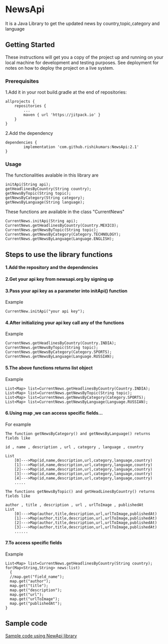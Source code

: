 # NewsApi

It is a Java Library to get the updated news by country,topic,category and language

## Getting Started

These instructions will get you a copy of the project up and running on your local machine for development and testing purposes. See deployment for notes on how to deploy the project on a live system.

### Prerequisites

1.Add it in your root build.gradle at the end of repositories:

	allprojects {
		repositories {
			...
			maven { url 'https://jitpack.io' }
		}
	}

 2.Add the dependency

	dependencies {
	        implementation 'com.github.rishikumars:NewsApi:2.1'
	}

### Usage

The functionalities avalable in this library are
  ```
  initApi(String api);
  getHeadlinesByCountry(String country);
  getNewsByTopic(String topic);
  getNewsByCategory(String category);
  getNewsByLanguage(String language);
```
These functions are available in the class "CurrentNews"

```
CurrentNews.initApi(String api);
CurrentNews.getHeadlinesByCountry(Country.MEXICO);
CurrentNews.getNewsByTopic(String topic);
CurrentNews.getNewsByCategory(Category.TECHNOLOGY);
CurrentNews.getNewsByLanguage(Language.ENGLISH);
```

## Steps to use the library functions

#### 1.Add the repository and the dependencies
#### 2.Get your api key from newsapi.org by signing up
#### 3.Pass your api key as a parameter into initApi() function
 
 Example 
 ```
 CurrentNew.initApi("your api key");
```
#### 4.After initializing your api key call any of the functions

Example
```
CurrentNews.getHeadlinesByCountry(Country.INDIA);
CurrentNews.getNewsByTopic(String topic);
CurrentNews.getNewsByCategory(Category.SPORTS);
CurrentNews.getNewsByLanguage(Language.RUSSIAN);
```

#### 5.The above functions returns list object

Example
```
List<Map> list=CurrentNews.getHeadlinesByCountry(Country.INDIA);
List<Map> list=CurrentNews.getNewsByTopic(String topic);
List<Map> list=CurrentNews.getNewsByCategory(Category.SPORTS);
List<Map> list=CurrentNews.getNewsByLanguage(Language.RUSSIAN);

```
#### 6.Using map ,we can access specific fields...

For example 
```
The function getNewsByCategory() and getNewsByLanguage() returns fields like 

id , name , description , url , category , language , country

List
    [0]--->Map(id,name,description,url,category,language,country)
    [1]--->Map(id,name,description,url,category,language,country)
    [2]--->Map(id,name,description,url,category,language,country)
    [3]--->Map(id,name,description,url,category,language,country)
    [4]--->Map(id,name,description,url,category,language,country)
    .....
```


```
The functions getNewsByTopic() and getHeadLinesByCountry() returns fields like

author , title , description , url , urlToImage , publishedAt 
List
    [0]--->Map(author,title,description,url,urlToImage,publishedAt)
    [1]--->Map(author,title,description,url,urlToImage,publishedAt)
    [2]--->Map(author,title,description,url,urlToImage,publishedAt)
    [3]--->Map(author,title,description,url,urlToImage,publishedAt)
    ......
```
#### 7.To access specific fields

Example 

```
List<Map> list=CurrentNews.getHeadlinesByCountry(String country);
for(Map<String,String> news:list)
  {
  //map.get("field_name");
  map.get("author");
  map.get("title");
  map.get("description");
  map.get("url");
  map.get("urlToImage");
  map.get("publishedAt");
}
```

## Sample code
[Sample code using NewApi library](https://github.com/rishikumars/sampleNews.git)

